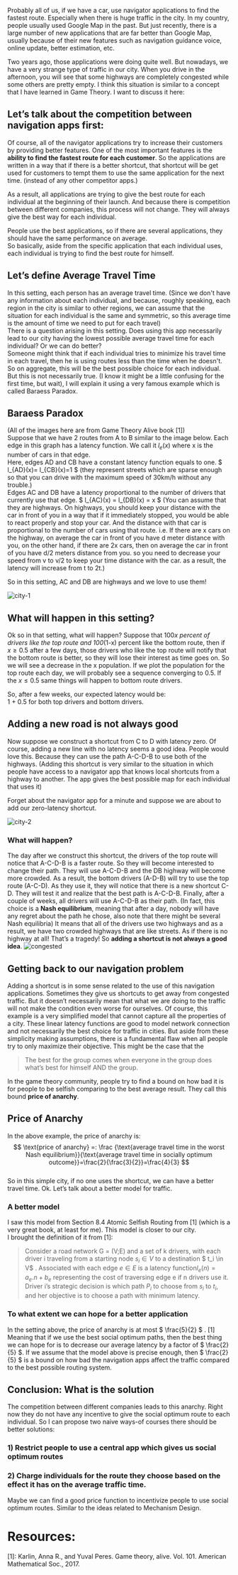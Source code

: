 
Probably all of us, if we have a car, use navigator applications to find the fastest route. Especially when there is huge traffic in the city. In my country, people usually used Google Map in the past. But just recently, there is a large number of new applications that are far better than Google Map, usually because of their new features such as navigation guidance voice, online update, better estimation, etc. <br>
 
Two years ago, those applications were doing quite well. But nowadays, we have a very strange type of traffic in our city. When you drive in the afternoon, you will see that some highways are completely congested while some others are pretty empty. I think this situation is similar to a concept that I have learned in Game Theory. I want to discuss it here: <br>


 
## Let’s talk about the competition between navigation apps first:
 
Of course, all of the navigator applications try to increase their customers by providing better features. One of the most important features is the **ability to find the fastest route for each customer**. So the applications are written in a way that if there is a better shortcut, that shortcut will be get used for customers to tempt them to use the same application for the next time. (instead of any other competitor apps.)<br>
 
As a result, all applications are trying to give the best route for each individual at the beginning of their launch. And because there is competition between different companies, this process will not change. They will always give the best way for each individual. <br>
 
People use the best applications, so if there are several applications, they should have the same performance on average. <br> 
So basically, aside from the specific application that each individual uses, each individual is trying to find the best route for himself. <br>
## Let’s define Average Travel Time
In this setting, each person has an average travel time. (Since we don't have any information about each individual, and because, roughly speaking, each region in the city is similar to other regions, we can assume that the situation for each individual is the same and symmetric, so this average time is the amount of time we need to put for each travel) <br>
There is a question arising in this setting. Does using this app necessarily lead to our city having the lowest possible average travel time for each individual? Or we can do better? <br>
Someone might think that if each individual tries to minimize his travel time in each travel, then he is using routes less than the time when he doesn't. So on aggregate, this will be the best possible choice for each individual. But this is not necessarily true. (I know it might be a little confusing for the first time, but wait), I will explain it using a very famous example which is called Baraess Paradox. 
 
## Baraess Paradox
(All of the images here are from Game Theory Alive book [1]) <br>
Suppose that we have 2 routes from A to B similar to the image below. Each edge in this graph has a latency function. We call it $l_e(x)$ where x is the number of cars in that edge. <br>
Here, edges AD and CB have a constant latency function equals to one. $ l_{AD}(x)= l_{CB}(x)=1 $ (they represent streets which are sparse enough so that you can drive with the maximum speed of 30km/h without any trouble.) <br>
Edges AC and DB have a latency proportional to the number of drivers that currently use that edge. $ l_{AC}(x) = l_{DB}(x) = x $  (You can assume that they are highways. On highways, you should keep your distance with the car in front of you in a way that if it immediately stopped, you would be able to react properly and stop your car. And the distance with that car is proportional to the number of cars using that route. i.e. If there are x cars on the highway, on average the car in front of you have d meter distance with you,
on the other hand, if there are 2x cars, then on average the car in front of you have d/2 meters distance from you. so you need to decrease your speed from v to v/2 to keep your time distance with the car. as a result, the latency will increase from t to 2t.)<br>
 
So in this setting, AC and DB are highways and we love to use them!

![city-1](https://raw.githubusercontent.com/AliMorty/AliMorty.github.io/master/images/city-1.png)

 
## What will happen in this setting?
Ok so in that setting, what will happen?
Suppose that 100*x percent of drivers like the top route and 100*(1-x) percent like the bottom route, then if $x\geq 0.5$ after a few days, those drivers who like the top route will notify that the bottom route is better, so they will lose their interest as time goes on. So we will see a decrease in the x population. If we plot the population for the top route each day, we will probably see a sequence converging to 0.5.
If the $x\leq 0.5$ same things will happen to bottom route drivers. <br>
 
So, after a few weeks, our expected latency would be: <br>
1 + 0.5 for both top drivers and bottom drivers.<br>

## Adding a new road is not always good
Now suppose we construct a shortcut from C to D with latency zero. Of course, adding a new line with no latency seems a good idea. People would love this. Because they can use the path A-C-D-B to use both of the highways. (Adding this shortcut is very similar to the situation in which people have access to a navigator app that knows local shortcuts from a highway to another. The app gives the best possible map for each individual that uses it)
 
Forget about the navigator app for a minute and suppose we are about to add our zero-latency shortcut.

![city-2](https://raw.githubusercontent.com/AliMorty/AliMorty.github.io/master/images/city-2.png)
### What will happen?
The day after we construct this shortcut, the drivers of the top route will notice that A-C-D-B is a faster route. So they will become interested to change their path. They will use A-C-D-B and the DB highway will become more crowded. As a result, the bottom drivers (A-D-B) will try to use the top route (A-C-D). As they use it, they will notice that there is a new shortcut C-D. They will test it and realize that the best path is A-C-D-B. Finally, after a couple of weeks, all drivers will use A-C-D-B as their path. (In fact, this choice is a **Nash equilibrium**, meaning that after a day, nobody will have any regret about the path he chose, also note that there might be several Nash equilibria)
It means that all of the drivers use two highways and as a result, we have two crowded highways that are like streets. As if there is no highway at all! That’s a tragedy! So **adding a shortcut is not always a good idea**.
![congested](https://raw.githubusercontent.com/AliMorty/AliMorty.github.io/master/images/city-3.png)
 
## Getting back to our navigation problem
Adding a shortcut is in some sense related to the use of this navigation applications. Sometimes they give us shortcuts to get away from congested traffic. But it doesn’t necessarily mean that what we are doing to the traffic will not make the condition even worse for ourselves. Of course, this example is a very simplified model that cannot capture all the properties of a city. These linear latency functions are good to model network connection and not necessarily the best choice for traffic in cities. But aside from these simplicity making assumptions, there is a fundamental flaw when all people try to only maximize their objective. This might be the case that the <br>


> The best for the group comes when everyone in the group does what’s best for himself AND the group.<br>


In the game theory community, people try to find a bound on how bad it is for people to be selfish comparing to the best average result. They call this bound **price of anarchy**.
## Price of Anarchy
In the above example, the price of anarchy is: <br>
$$ \text{price of anarchy} =: \frac {\text{average travel time in the worst Nash equilibrium}}{\text{average travel time in socially optimum outcome}}=\frac{2}{\frac{3}{2}}=\frac{4}{3}
$$ <br>
So in this simple city, if no one uses the shortcut, we can have a better travel time. Ok. Let’s talk about a better model for traffic. 
###  A better model
I saw this model from Section 8.4 Atomic Selfish Routing from [1] (which is a very great book, at least for me). This model is closer to our city. <br>
I brought the definition of it from [1]: <br>


> Consider a road network G = (V;E) and a set of k drivers,
with each driver i traveling from a starting node $s_i \in V$   to a destination $ t_i \in V$ .
Associated with each edge $e \in E$ is a latency function$l_e(n) = a_e . n+b_e$ representing
the cost of traversing edge e if n drivers use it. Driver i’s strategic decision is which
path $P_i$ to choose from $s_i$ to $t_i$, and her objective is to choose a path with minimum
latency. <br>





 
### To what extent we can hope for a better application
In the setting above, the price of anarchy is at most $ \frac{5}{2} $ . [1] Meaning that if we use the best social optimum paths, then the best thing we can hope for is to decrease our average latency by a factor of $ \frac{2}{5} $. If we assume that the model above is precise enough, then  $ \frac{2}{5} $ is a bound on how bad the navigation apps affect the traffic compared to the best possible routing system.  
 

 
 
## Conclusion: What is the solution

The competition between different companies leads to this anarchy. Right now they do not have any incentive to give the social optimum route to each individual. So I can propose two naive ways-of courses there should be better solutions: <br>

### 1) Restrict people to use a central app which gives us social optimum routes

### 2) Charge individuals for the route they choose based on the effect it has on the average traffic time.


Maybe we can find a good price function to incentivize people to use social optimum routes. Similar to the ideas related to Mechanism Design. 

# Resources: 
[1]: Karlin, Anna R., and Yuval Peres. Game theory, alive. Vol. 101. American Mathematical Soc., 2017.


 


